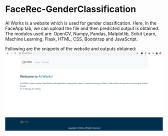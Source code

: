 # FaceRec-GenderClassification

AI Works is a website which is used for gender classification. Here, in the FaceApp tab, we can upload the file and then predicted output is obtained. The modules used are: OpenCV, Numpy, Pandas, Matplotlib, Scikit Learn, Machine Learning, Flask, HTML, CSS, Bootstrap and JavaScript.

Following are the snippets of the website and outputs obtained:
![test_image](https://github.com/AkankshaAgg/FaceRec-GenderClassification/blob/master/facerec/1.png)
